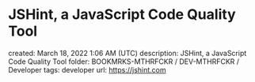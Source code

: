 # JSHint, a JavaScript Code Quality Tool

created: March 18, 2022 1:06 AM (UTC)
description: JSHint, a JavaScript Code Quality Tool
folder: BOOKMRKS-MTHRFCKR / DEV-MTHRFCKR / Developer
tags: developer
url: https://jshint.com